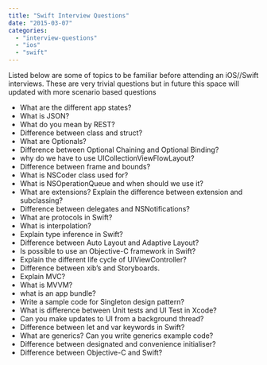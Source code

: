 ```yaml
---
title: "Swift Interview Questions"
date: "2015-03-07"
categories: 
  - "interview-questions"
  - "ios"
  - "swift"
---
```


Listed below are some of topics to be familiar before attending an iOS//Swift interviews. These are very trivial questions but in future this space will updated with more scenario based questions

- What are the different app states?
- What is JSON?
- What do you mean by REST?
- Difference between class and struct?
- What are Optionals?
- Difference between Optional Chaining and Optional Binding?
- why do we have to use UICollectionViewFlowLayout?
- Difference between frame and bounds?
- What is NSCoder class used for?
- What is NSOperationQueue and when should we use it?
- What are extensions? Explain the difference between extension and subclassing?
- Difference between delegates and NSNotifications?
- What are protocols in Swift?
- What is interpolation?
- Explain type inference in Swift?
- Difference between Auto Layout and Adaptive Layout?
- Is possible to use an Objective-C framework in Swift?
- Explain the different life cycle of UIViewController?
- Difference between xib’s and Storyboards.
- Explain MVC?
- What is MVVM?
- what is an app bundle?
- Write a sample code for Singleton design pattern?
- What is difference between Unit tests and UI Test in Xcode?
- Can you make updates to UI from a background thread?
- Difference between let and var keywords in Swift?
- What are generics? Can you write generics example code?
- Difference between designated and convenience initialiser?
- Difference between Objective-C and Swift?

